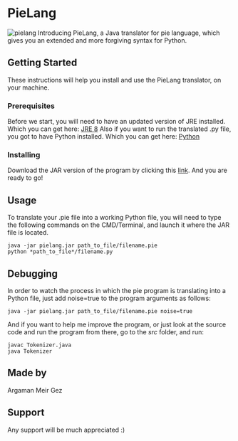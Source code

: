# PieLang
![pielang](https://i.imgur.com/iitTp1k.png)
Introducing PieLang, a Java translator for pie language, which gives you an extended and more forgiving syntax for Python.
## Getting Started
These instructions will help you install and use the PieLang translator, on your machine.
### Prerequisites
Before we start, you will need to have an updated version of JRE installed. Which you can get here: [JRE 8](http://www.oracle.com/technetwork/java/javase/downloads/jre8-downloads-2133155.html)
Also if you want to run the translated .py file, you got to have Python installed. Which you can get here:  [Python](https://www.python.org/downloads/)
### Installing
Download the JAR version of the program by clicking this [link](https://github.com/argaman123/pielang/releases). And you are ready to go!
## Usage
To translate your .pie file into a working Python file, you will need to type the following commands on the CMD/Terminal, and launch it where the JAR file is located.
```
java -jar pielang.jar path_to_file/filename.pie
python *path_to_file*/filename.py
```
## Debugging
In order to watch the process in which the pie program is translating into a Python file, just add noise=true to the program arguments as follows:
```
java -jar pielang.jar path_to_file/filename.pie noise=true
```
And if you want to help me improve the program, or just look at the source code and run the program from there, go to the *src* folder, and run:
```
javac Tokenizer.java
java Tokenizer
```
## Made by
Argaman Meir Gez
## Support
Any support will be much appreciated :) 
